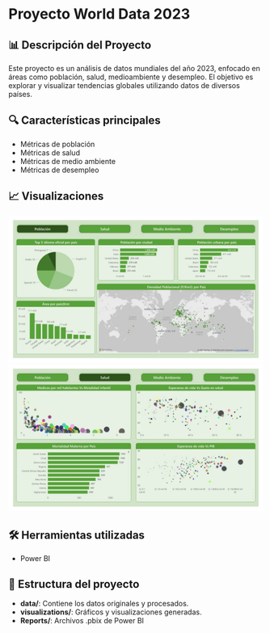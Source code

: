 # Proyecto World Data 2023

## 📊 Descripción del Proyecto
Este proyecto es un análisis de datos mundiales del año 2023, enfocado en áreas como población, salud, medioambiente y desempleo. El objetivo es explorar y visualizar tendencias globales utilizando datos de diversos países.

## 🔍 Características principales
- Métricas de población
- Métricas de salud
- Métricas de medio ambiente
- Métricas de desempleo

## 📈 Visualizaciones
<img src="https://github.com/GinnLac/Proyecto-World-Data-2023/blob/main/Visualizations/Mundo_1.jpg">
<img src="https://github.com/GinnLac/Proyecto-World-Data-2023/blob/main/Visualizations/Mundo_2.jpg">



## 🛠️ Herramientas utilizadas
- Power BI

## 📁 Estructura del proyecto
- **data/**: Contiene los datos originales y procesados.
- **visualizations/**: Gráficos y visualizaciones generadas.
- **Reports/**: Archivos .pbix de Power BI

